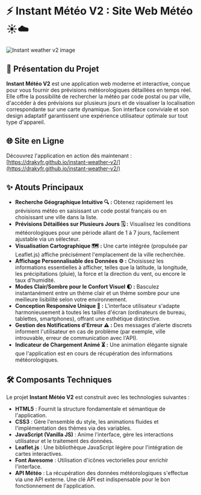 # ⚡ Instant Météo V2 : Site Web Météo ☀️☁️

![Instant weather v2 image](https://github.com/user-attachments/assets/9f185652-b305-45e2-8d97-e33da9d5357d)

## 📝 Présentation du Projet

**Instant Météo V2** est une application web moderne et interactive, conçue pour vous fournir des prévisions météorologiques détaillées en temps réel. Elle offre la possibilité de rechercher la météo par code postal ou par ville, d'accéder à des prévisions sur plusieurs jours et de visualiser la localisation correspondante sur une carte dynamique. Son interface conviviale et son design adaptatif garantissent une expérience utilisateur optimale sur tout type d'appareil.

## 🌐 Site en Ligne

Découvrez l'application en action dès maintenant : [https://drakyfr.github.io/instant-weather-v2/](https://drakyfr.github.io/instant-weather-v2/)

## ✨ Atouts Principaux

* **Recherche Géographique Intuitive 🔍 :** Obtenez rapidement les prévisions météo en saisissant un code postal français ou en choisissant une ville dans la liste.
* **Prévisions Détaillées sur Plusieurs Jours 🗓️ :** Visualisez les conditions météorologiques pour une période allant de 1 à 7 jours, facilement ajustable via un sélecteur.
* **Visualisation Cartographique 🗺️ :** Une carte intégrée (propulsée par Leaflet.js) affiche précisément l'emplacement de la ville recherchée.
* **Affichage Personnalisable des Données ⚙️ :** Choisissez les informations essentielles à afficher, telles que la latitude, la longitude, les précipitations (pluie), la force et la direction du vent, ou encore le taux d'humidité.
* **Modes Clair/Sombre pour le Confort Visuel 🌓 :** Basculez instantanément entre un thème clair et un thème sombre pour une meilleure lisibilité selon votre environnement.
* **Conception Responsive Unique 🎨 :** L'interface utilisateur s'adapte harmonieusement à toutes les tailles d'écran (ordinateurs de bureau, tablettes, smartphones), offrant une esthétique distinctive.
* **Gestion des Notifications d'Erreur ⚠️ :** Des messages d'alerte discrets informent l'utilisateur en cas de problème (par exemple, ville introuvable, erreur de communication avec l'API).
* **Indicateur de Chargement Animé ⏳ :** Une animation élégante signale que l'application est en cours de récupération des informations météorologiques.

## 🛠️ Composants Techniques

Le projet **Instant Météo V2** est construit avec les technologies suivantes :

* **HTML5** : Fournit la structure fondamentale et sémantique de l'application.
* **CSS3** : Gère l'ensemble du style, les animations fluides et l'implémentation des thèmes via des variables.
* **JavaScript (Vanilla JS)** : Anime l'interface, gère les interactions utilisateur et le traitement des données.
* **Leaflet.js** : Une bibliothèque JavaScript légère pour l'intégration de cartes interactives.
* **Font Awesome** : Utilisation d'icônes vectorielles pour enrichir l'interface.
* **API Météo** : La récupération des données météorologiques s'effectue via une API externe. Une clé API est indispensable pour le bon fonctionnement de l'application.
